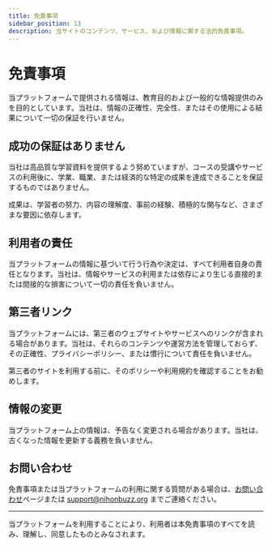 ```yaml
---
title: 免責事項
sidebar_position: 13
description: 当サイトのコンテンツ、サービス、および情報に関する法的免責事項。
---
```


# 免責事項

当プラットフォームで提供される情報は、教育目的および一般的な情報提供のみを目的としています。当社は、情報の正確性、完全性、またはその使用による結果について一切の保証を行いません。

## 成功の保証はありません

当社は高品質な学習資料を提供するよう努めていますが、コースの受講やサービスの利用後に、学業、職業、または経済的な特定の成果を達成できることを保証するものではありません。

成果は、学習者の努力、内容の理解度、事前の経験、積極的な関与など、さまざまな要因に依存します。

## 利用者の責任

当プラットフォームの情報に基づいて行う行為や決定は、すべて利用者自身の責任となります。当社は、情報やサービスの利用または依存により生じる直接的または間接的な損害について一切の責任を負いません。

## 第三者リンク

当プラットフォームには、第三者のウェブサイトやサービスへのリンクが含まれる場合があります。当社は、それらのコンテンツや運営方法を管理しておらず、その正確性、プライバシーポリシー、または慣行について責任を負いません。

第三者のサイトを利用する前に、そのポリシーや利用規約を確認することをお勧めします。

## 情報の変更

当プラットフォーム上の情報は、予告なく変更される場合があります。当社は、古くなった情報を更新する義務を負いません。

## お問い合わせ

免責事項または当プラットフォームの利用に関する質問がある場合は、[お問い合わせ](/hubungi-kami)ページまたは [support@nihonbuzz.org](mailto:support@nihonbuzz.org) までご連絡ください。

---

当プラットフォームを利用することにより、利用者は本免責事項のすべてを読み、理解し、同意したものとみなされます。
